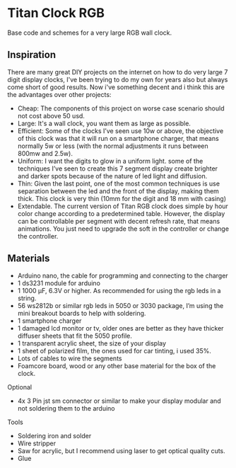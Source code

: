 # Titan Clock RGB

Base code and schemes for a very large RGB wall clock.

## Inspiration
There are many great DIY projects on the internet on how to do very large 7 digit display clocks, I've been trying to do my own for years also but always come short of good results. Now i've something decent and i think this are the advantages over other projects:

- Cheap: The components of this project on worse case scenario should not cost above 50 usd. 
- Large: It's a wall clock, you want them as large as possible.
- Efficient: Some of the clocks I’ve seen use 10w or above, the objective of this clock was that it will run on a smartphone charger, that means normally 5w or less (with the normal adjustments it runs between 800mw and 2.5w).
- Uniform: I want the digits to glow in a uniform light. some of the techniques I’ve seen to create this 7 segment display create brighter and darker spots because of the nature of led light and diffusion.
- Thin: Given the last point, one of the most common techniques is use separation between the led and the front of the display, making them thick. This clock is very thin (10mm for the digit and 18 mm with casing)
- Extendable. The current version of Titan RGB clock does simple by hour color change according to a predetermined table. However, the display can be controllable per segment with decent refresh rate, that means animations. You just need to upgrade the soft in the controller or change the controller. 

## Materials 
- Arduino nano, the cable for programming and connecting to the charger
- 1 ds3231 module for arduino 
- 1 1000 µF, 6.3V or higher. As recommended for using the rgb leds in a string. 
- 56 ws2812b or similar rgb leds in 5050 or 3030 package, I’m using the mini breakout boards to help with soldering.
- 1 smartphone charger
- 1 damaged lcd monitor or tv, older ones are better as they have thicker diffuser sheets that fit the 5050 profile.
- 1 transparent acrylic sheet, the size of your display
- 1 sheet of polarized film, the ones used for car tinting, i used 35%.
- Lots of cables to wire the segments
- Foamcore board, wood or any other base material for the box of the clock.  

Optional

- 4x 3 Pin jst sm connector or similar to make your display modular and not soldering them to the arduino 
 
Tools
- Soldering iron and solder
- Wire stripper 
- Saw for acrylic, but I recommend using laser to get optical quality cuts.  
- Glue
